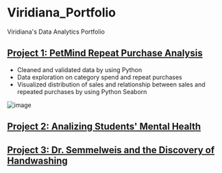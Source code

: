 # Viridiana_Portfolio
Viridiana's Data Analytics Portfolio

## [Project 1: PetMind Repeat Purchase Analysis](https://github.com/vchow6/PetMind/tree/main)

* Cleaned and validated data by using Python
* Data exploration on category spend and repeat purchases
* Visualized distribution of sales and relationship between sales and repeated purchases by using Python Seaborn

![image](https://github.com/vchow6/PetMind/blob/main/Sales%20of%20Repeat%20Purchase%20by%20Category.png)

## [Project 2: Analizing Students' Mental Health](https://github.com/vchow6/Analyzing-Students-Mental-Health)

## [Project 3: Dr. Semmelweis and the Discovery of Handwashing](https://github.com/vchow6/Dr.-Semmelweis-and-the-Discovery-of-Handwashing)
